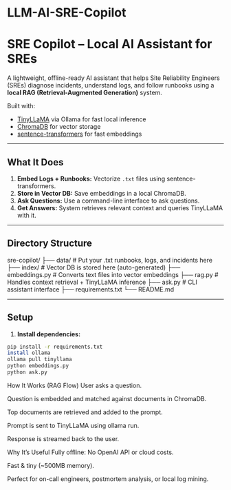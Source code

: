 # LLM-AI-SRE-Copilot
#  SRE Copilot – Local AI Assistant for SREs

A lightweight, offline-ready AI assistant that helps Site Reliability Engineers (SREs) diagnose incidents, understand logs, and follow runbooks using a **local RAG (Retrieval-Augmented Generation)** system.

Built with:
- [TinyLLaMA](https://ollama.com/library/tinyllama) via Ollama for fast local inference
- [ChromaDB](https://www.trychroma.com/) for vector storage
- [sentence-transformers](https://www.sbert.net/) for fast embeddings

---

## What It Does

1. **Embed Logs + Runbooks:** Vectorize `.txt` files using sentence-transformers.
2. **Store in Vector DB:** Save embeddings in a local ChromaDB.
3. **Ask Questions:** Use a command-line interface to ask questions.
4. **Get Answers:** System retrieves relevant context and queries TinyLLaMA with it.

---

##  Directory Structure

sre-copilot/
├── data/ # Put your .txt runbooks, logs, and incidents here
├── index/ # Vector DB is stored here (auto-generated)
├── embeddings.py # Converts text files into vector embeddings
├── rag.py # Handles context retrieval + TinyLLaMA inference
├── ask.py # CLI assistant interface
├── requirements.txt
└── README.md

---

##  Setup

1. **Install dependencies:**
```bash
pip install -r requirements.txt
install ollama  
ollama pull tinyllama
python embeddings.py
python ask.py
```

How It Works (RAG Flow)
User asks a question.

Question is embedded and matched against documents in ChromaDB.

Top documents are retrieved and added to the prompt.

Prompt is sent to TinyLLaMA using ollama run.

Response is streamed back to the user.


Why It’s Useful
Fully offline: No OpenAI API or cloud costs.

Fast & tiny (~500MB memory).

Perfect for on-call engineers, postmortem analysis, or local log mining.
